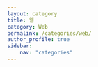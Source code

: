 ```yaml
---
layout: category
title: 웹
category: Web
permalink: /categories/web/
author_profile: true
sidebar:
    nav: "categories"
---
```


